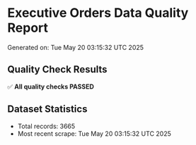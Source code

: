 # Executive Orders Data Quality Report
Generated on: Tue May 20 03:15:32 UTC 2025

## Quality Check Results
✅ **All quality checks PASSED**

## Dataset Statistics
- Total records: 3665
- Most recent scrape: Tue May 20 03:15:32 UTC 2025
